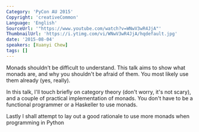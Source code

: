 ```yaml
---
Category: 'PyCon AU 2015'
Copyright: 'creativeCommon'
Language: 'English'
SourceUrl: '"https://www.youtube.com/watch?v=WNwV3wR4JjA"'
ThumbnailUrl: 'https://i.ytimg.com/vi/WNwV3wR4JjA/hqdefault.jpg'
date: '2015-08-04'
speakers: [Xuanyi Chew]
tags: []
---
```

Monads shouldn't be difficult to understand. This talk aims to show what monads are, and why you shouldn't be afraid of them. You most likely use them already (yes, really). 

In this talk, I'll touch briefly on category theory (don't worry, it's not scary), and a couple of practical implementation of monads. You don't have to be a functional programmer or a Haskeller to use monads.

Lastly I shall attempt to lay out a good rationale to use more monads when programming in Python

